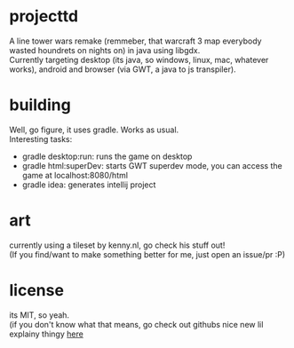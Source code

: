 # projecttd

A line tower wars remake (remmeber, that warcraft 3 map everybody wasted houndrets on nights on) in java using libgdx.  
Currently targeting desktop (its java, so windows, linux, mac, whatever works), android and browser (via GWT, a java to js transpiler).

# building

Well, go figure, it uses gradle. Works as usual.  
Interesting tasks: 
- gradle desktop:run: runs the game on desktop
- gradle html:superDev: starts GWT superdev mode, you can access the game at localhost:8080/html
- gradle idea: generates intellij project

# art

currently using a tileset by kenny.nl, go check his stuff out!  
(If you find/want to make something better for me, just open an issue/pr :P)

# license

its MIT, so yeah.  
(if you don't know what that means, go check out githubs nice new lil explainy thingy [here](LICENSE.md)
